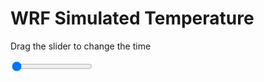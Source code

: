 <h1>WRF Simulated Temperature</h1>
<p>Drag the slider to change the time</p>

<div class="slidecontainer">
<input oninput='setImage(this)' class="slider" type="range" min="0" max="21" value="0" step="1" />
<img id='img'/>
</div>

<script>
var img = document.getElementById('img');
var img_array = ['/assets/images/wrf/t_wrfout_d01_2020-03-05_12:00:00.png',
'/assets/images/wrf/t_wrfout_d01_2020-03-05_13:00:00.png',
'/assets/images/wrf/t_wrfout_d01_2020-03-05_14:00:00.png',
'/assets/images/wrf/t_wrfout_d01_2020-03-05_15:00:00.png',
'/assets/images/wrf/t_wrfout_d01_2020-03-05_16:00:00.png',
'/assets/images/wrf/t_wrfout_d01_2020-03-05_17:00:00.png',
'/assets/images/wrf/t_wrfout_d01_2020-03-05_18:00:00.png',
'/assets/images/wrf/t_wrfout_d01_2020-03-05_19:00:00.png',
'/assets/images/wrf/t_wrfout_d01_2020-03-05_20:00:00.png',
'/assets/images/wrf/t_wrfout_d01_2020-03-05_21:00:00.png',
'/assets/images/wrf/t_wrfout_d01_2020-03-05_22:00:00.png',
'/assets/images/wrf/t_wrfout_d01_2020-03-05_23:00:00.png',
'/assets/images/wrf/t_wrfout_d01_2020-03-06_00:00:00.png',
'/assets/images/wrf/t_wrfout_d01_2020-03-06_01:00:00.png',
'/assets/images/wrf/t_wrfout_d01_2020-03-06_02:00:00.png',
'/assets/images/wrf/t_wrfout_d01_2020-03-06_03:00:00.png',
'/assets/images/wrf/t_wrfout_d01_2020-03-06_04:00:00.png',
'/assets/images/wrf/t_wrfout_d01_2020-03-06_05:00:00.png',
'/assets/images/wrf/t_wrfout_d01_2020-03-06_06:00:00.png',
'/assets/images/wrf/t_wrfout_d01_2020-03-06_07:00:00.png',
'/assets/images/wrf/t_wrfout_d01_2020-03-06_08:00:00.png',];
function setImage(obj)
{
        var value = obj.value;
        img.src = img_array[value];

}
</script>
